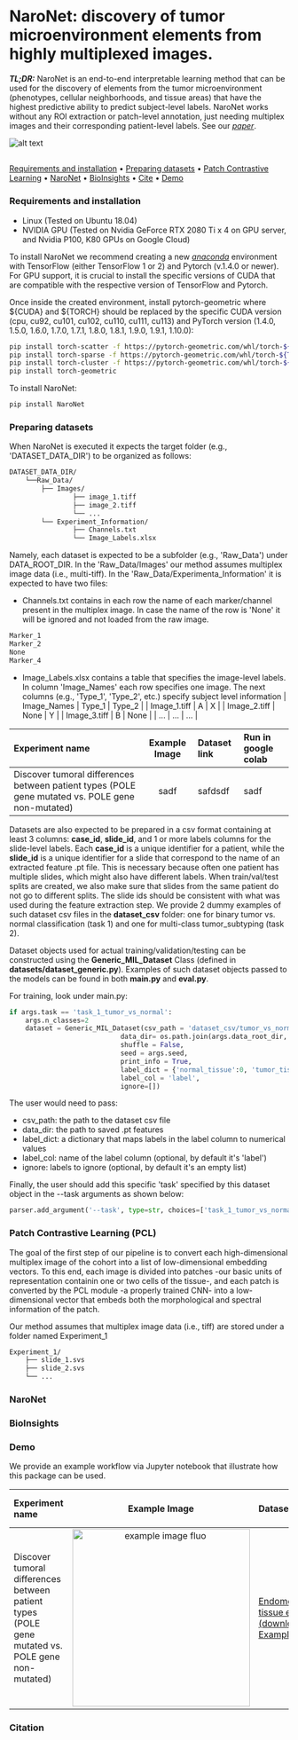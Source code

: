 # NaroNet: discovery of tumor microenvironment elements from highly multiplexed images.
***TL;DR:*** NaroNet is an end-to-end interpretable learning method that can be used for the discovery of elements from the tumor microenvironment (phenotypes, cellular neighborhoods, and tissue areas) that have the highest predictive ability to predict subject-level labels. NaroNet works without any ROI extraction or patch-level annotation, just needing multiplex images and their corresponding patient-level labels. See our [*paper*](https://arxiv.org/abs/2103.05385).  

![alt text](https://github.com/djimenezsanchez/NaroNet/blob/main/images/Method_Overview.gif)

##  
[Requirements and installation](#Requirements-and-installation) • [Preparing datasets](#Preparing-datasets) • [Patch Contrastive Learning](#Patch-Contrastive-Learning) • [NaroNet](#NaroNet) • [BioInsights](#BioInsights) • [Cite](#reference) • [Demo](#Demo) 

### Requirements and installation
* Linux (Tested on Ubuntu 18.04)
* NVIDIA GPU (Tested on Nvidia GeForce RTX 2080 Ti x 4 on GPU server, and Nvidia P100, K80 GPUs on Google Cloud)

To install NaroNet we recommend creating a new [*anaconda*](https://www.anaconda.com/distribution/) environment with TensorFlow (either TensorFlow 1 or 2) and Pytorch (v.1.4.0 or newer). For GPU support, it is crucial to install the specific versions of CUDA that are compatible with the respective version of TensorFlow and Pytorch.

Once inside the created environment, install pytorch-geometric where ${CUDA} and ${TORCH} should be replaced by the specific CUDA version (cpu, cu92, cu101, cu102, cu110, cu111, cu113) and PyTorch version (1.4.0, 1.5.0, 1.6.0, 1.7.0, 1.7.1, 1.8.0, 1.8.1, 1.9.0, 1.9.1, 1.10.0):
```sh
pip install torch-scatter -f https://pytorch-geometric.com/whl/torch-${TORCH}+${CUDA}.html
pip install torch-sparse -f https://pytorch-geometric.com/whl/torch-${TORCH}+${CUDA}.html
pip install torch-cluster -f https://pytorch-geometric.com/whl/torch-${TORCH}+${CUDA}.html
pip install torch-geometric
```

To install NaroNet:
```sh
pip install NaroNet
```

### Preparing datasets
When NaroNet is executed it expects the target folder (e.g., 'DATASET_DATA_DIR') to be organized as follows:

```bash
DATASET_DATA_DIR/
    └──Raw_Data/
        ├── Images/
                ├── image_1.tiff
                ├── image_2.tiff
                └── ...
        └── Experiment_Information/
                ├── Channels.txt                
                └── Image_Labels.xlsx
```
Namely, each dataset is expected to be a subfolder (e.g., 'Raw_Data') under DATA_ROOT_DIR. In the 'Raw_Data/Images' our method assumes multiplex image data (i.e., multi-tiff). 
In the 'Raw_Data/Experimenta_Information' it is expected to have two files:
* Channels.txt contains in each row the name of each marker/channel present in the multiplex image. In case the name of the row is 'None' it will be ignored and not loaded from the raw image.
```bash
Marker_1
Marker_2 
None
Marker_4    
```

* Image_Labels.xlsx contains a table that specifies the image-level labels. In column 'Image_Names' each row specifies one image. The next columns (e.g., 'Type_1', 'Type_2', etc.) specify subject level information
| Image_Names  | Type_1 | Type_2 |
| Image_1.tiff | A      | X      |
| Image_2.tiff | None   | Y      |
| Image_3.tiff | B      | None   |
| ...          | ...    | ...    |

| Experiment name | Example Image | Dataset link | Run in google colab |
| :-- | :-:| :-- | :-- |
| Discover tumoral differences between patient types (POLE gene mutated vs. POLE gene non-mutated) | sadf  | safdsdf |sadf |

Datasets are also expected to be prepared in a csv format containing at least 3 columns: **case_id**, **slide_id**, and 1 or more labels columns for the slide-level labels. Each **case_id** is a unique identifier for a patient, while the **slide_id** is a unique identifier for a slide that correspond to the name of an extracted feature .pt file. This is necessary because often one patient has multiple slides, which might also have different labels. When train/val/test splits are created, we also make sure that slides from the same patient do not go to different splits. The slide ids should be consistent with what was used during the feature extraction step. We provide 2 dummy examples of such dataset csv files in the **dataset_csv** folder: one for binary tumor vs. normal classification (task 1) and one for multi-class tumor_subtyping (task 2). 

Dataset objects used for actual training/validation/testing can be constructed using the **Generic_MIL_Dataset** Class (defined in **datasets/dataset_generic.py**). Examples of such dataset objects passed to the models can be found in both **main.py** and **eval.py**. 

For training, look under main.py:
```python 
if args.task == 'task_1_tumor_vs_normal':
    args.n_classes=2
    dataset = Generic_MIL_Dataset(csv_path = 'dataset_csv/tumor_vs_normal_dummy_clean.csv',
                            data_dir= os.path.join(args.data_root_dir, 'tumor_vs_normal_feat_resnet'),
                            shuffle = False, 
                            seed = args.seed, 
                            print_info = True,
                            label_dict = {'normal_tissue':0, 'tumor_tissue':1},
                            label_col = 'label',
                            ignore=[])
```
The user would need to pass:
* csv_path: the path to the dataset csv file
* data_dir: the path to saved .pt features
* label_dict: a dictionary that maps labels in the label column to numerical values
* label_col: name of the label column (optional, by default it's 'label')
* ignore: labels to ignore (optional, by default it's an empty list)

Finally, the user should add this specific 'task' specified by this dataset object in the --task arguments as shown below:

```python
parser.add_argument('--task', type=str, choices=['task_1_tumor_vs_normal',  'task_2_tumor_subtyping'])
```


### Patch Contrastive Learning (PCL)
The goal of the first step of our pipeline is to convert each high-dimensional  multiplex  image  of  the  cohort  into a list of low-dimensional embedding vectors. To this end, each image is divided into patches -our basic units of representation containin one or two cells of the tissue-, and each patch is converted by the PCL module -a properly trained CNN- into a low-dimensional vector that embeds both the morphological and spectral information of the patch.

Our method assumes that multiplex image data (i.e., tiff) are stored under a folder named Experiment_1

```bash
Experiment_1/
	├── slide_1.svs
	├── slide_2.svs
	└── ...
```


### NaroNet

### BioInsights

### Demo
We provide an example workflow via Jupyter notebook that illustrate how this package can be used.

| Experiment name | Example Image | Dataset link | Run in google colab |
| :-- | :-:| :-- | :-- |
| Discover tumoral differences between patient types (POLE gene mutated vs. POLE gene non-mutated) | <img src="https://github.com/djimenezsanchez/NaroNet/blob/main/images/example_endometrial_crop.png" title="example image fluo" width="320px" align="center">  | [Endometrial cancer tissue example (download Example_POLE.zip)](https://zenodo.org/record/4630664#.YFoGLa9KiUk). |[![Open In Colab](https://colab.research.google.com/assets/colab-badge.svg)](https://colab.research.google.com/github/djimenezsanchez/NaroNet/blob/main/examples/google_colab_example.ipynb?authuser=1) |


### Citation



